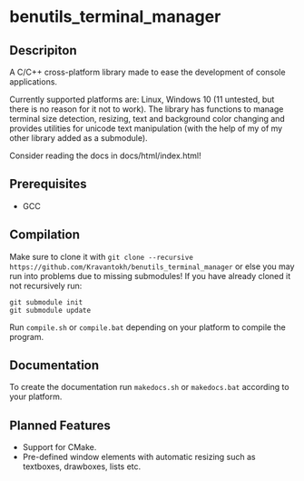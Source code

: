 # benutils_terminal_manager #
## Descripiton
A C/C++ cross-platform library made to ease the development of console applications.

 Currently supported platforms are: Linux, Windows 10 (11 untested, but there is no reason for it not to work). The library has functions to manage terminal size detection, resizing, text and background color changing and provides utilities for unicode text manipulation (with the help of my of my other library added as a submodule).

Consider reading the docs in docs/html/index.html!

## Prerequisites
 * GCC

## Compilation
Make sure to clone it with ``git clone --recursive https://github.com/Kravantokh/benutils_terminal_manager`` or else you may run into problems due to missing submodules!
If you have already cloned it not recursively run:
```
git submodule init
git submodule update
```

Run `compile.sh` or `compile.bat` depending on your platform to compile the program.

## Documentation

To create the documentation run `makedocs.sh` or `makedocs.bat` according to your platform.

## Planned Features
 * Support for CMake.
 *  Pre-defined window elements with automatic resizing such as textboxes, drawboxes, lists etc.
